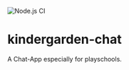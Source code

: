 ![Node.js CI](https://github.com/mskradde/kindergarden-chat/workflows/Node.js%20CI/badge.svg)

# kindergarden-chat

A Chat-App especially for playschools.
